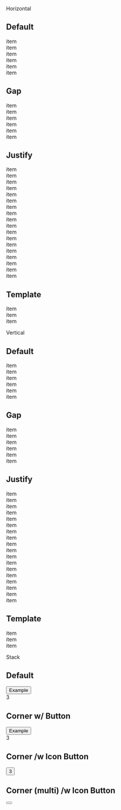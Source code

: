 <script lang="ts">
  import { mdiFilterVariant } from '@mdi/js';

	import Button from '$lib/components/Button.svelte';
	import Stack from '$lib/components/Stack.svelte';
	import Preview from '$lib/components/Preview.svelte';
	import SectionDivider from '$lib/components/SectionDivider.svelte';
</script>

<SectionDivider>Horizontal</SectionDivider>

## Default

<Preview>
  <div class="grid grid-flow-col">
    <div class="border">item</div>
    <div class="border">item</div>
    <div class="border">item</div>
    <div class="border">item</div>
    <div class="border">item</div>
    <div class="border">item</div>
  </div>
</Preview>

## Gap

<Preview>
  <div class="grid grid-flow-col gap-2">
    <div class="border">item</div>
    <div class="border">item</div>
    <div class="border">item</div>
    <div class="border">item</div>
    <div class="border">item</div>
    <div class="border">item</div>
  </div>
</Preview>

## Justify

<Preview>
  <div class="grid grid-flow-col justify-start gap-2">
    <div class="border">item</div>
    <div class="border">item</div>
    <div class="border">item</div>
    <div class="border">item</div>
    <div class="border">item</div>
    <div class="border">item</div>
  </div>
</Preview>

<Preview>
  <div class="grid grid-flow-col justify-center gap-2">
    <div class="border">item</div>
    <div class="border">item</div>
    <div class="border">item</div>
    <div class="border">item</div>
    <div class="border">item</div>
    <div class="border">item</div>
  </div>
</Preview>

<Preview>
  <div class="grid grid-flow-col justify-end gap-2">
    <div class="border">item</div>
    <div class="border">item</div>
    <div class="border">item</div>
    <div class="border">item</div>
    <div class="border">item</div>
    <div class="border">item</div>
  </div>
</Preview>

## Template

<Preview>
  <div class="grid grid-flow-col grid-cols-[auto,1fr,auto] gap-2">
    <div class="border">item</div>
    <div class="border">item</div>
    <div class="border">item</div>
  </div>
</Preview>

<SectionDivider>Vertical</SectionDivider>

## Default

<Preview>
  <div class="grid">
    <div class="border">item</div>
    <div class="border">item</div>
    <div class="border">item</div>
    <div class="border">item</div>
    <div class="border">item</div>
    <div class="border">item</div>
  </div>
</Preview>

## Gap

<Preview>
  <div class="grid gap-2">
    <div class="border">item</div>
    <div class="border">item</div>
    <div class="border">item</div>
    <div class="border">item</div>
    <div class="border">item</div>
    <div class="border">item</div>
  </div>
</Preview>

## Justify

<Preview>
  <div class="grid justify-start gap-2">
    <div class="border">item</div>
    <div class="border">item</div>
    <div class="border">item</div>
    <div class="border">item</div>
    <div class="border">item</div>
    <div class="border">item</div>
  </div>
</Preview>

<Preview>
  <div class="grid justify-center gap-2">
    <div class="border">item</div>
    <div class="border">item</div>
    <div class="border">item</div>
    <div class="border">item</div>
    <div class="border">item</div>
    <div class="border">item</div>
  </div>
</Preview>

<Preview>
  <div class="grid justify-end gap-2">
    <div class="border">item</div>
    <div class="border">item</div>
    <div class="border">item</div>
    <div class="border">item</div>
    <div class="border">item</div>
    <div class="border">item</div>
  </div>
</Preview>

## Template

<Preview>
  <div class="grid grid-rows-[auto,1fr,auto] gap-2 h-64">
    <div class="border">item</div>
    <div class="border">item</div>
    <div class="border">item</div>
  </div>
</Preview>

<SectionDivider>Stack</SectionDivider>

## Default

<Preview>
  <div class="inline-grid place-items-center">
    <Button class="col-span-full row-span-full border">Example</Button>
    <div
      class="col-span-full row-span-full bg-red-500 rounded-full h-4 w-4 text-xs text-white flex items-center justify-center"
    >
      3
    </div>
  </div>
</Preview>

## Corner w/ Button

<Preview>
  <div class="inline-grid">
    <Button class="col-span-full row-span-full border">Example</Button>
    <div
      class="col-span-full row-span-full bg-red-500 rounded-full h-4 w-4 -mr-1 -mt-1 text-xs text-white flex items-center justify-center self-start justify-self-end"
    >
      3
    </div>
  </div>
</Preview>

## Corner /w Icon Button

<Preview>
  <div class="inline-grid">
    <Button icon={mdiFilterVariant} class="col-span-full row-span-full border p-3" />
    <div
      class="col-span-full row-span-full bg-red-500 rounded-full h-4 w-4 text-xs text-white flex items-center justify-center self-start justify-self-end"
    >
      3
    </div>
  </div>
</Preview>

## Corner (multi) /w Icon Button

<Preview>
  <div class="inline-grid">
    <Button icon={mdiFilterVariant} class="col-span-full row-span-full border p-3" />
    <div class="col-span-full row-span-full self-start justify-self-end bg-red-500 rounded-full h-4 w-4 -mt-1 text-xs flex items-center justify-center border border-white" />
    <div class="col-span-full row-span-full self-end justify-self-end bg-green-500 rounded-full h-4 w-4 text-xs flex items-center justify-center border border-white" />
  </div>
</Preview>
